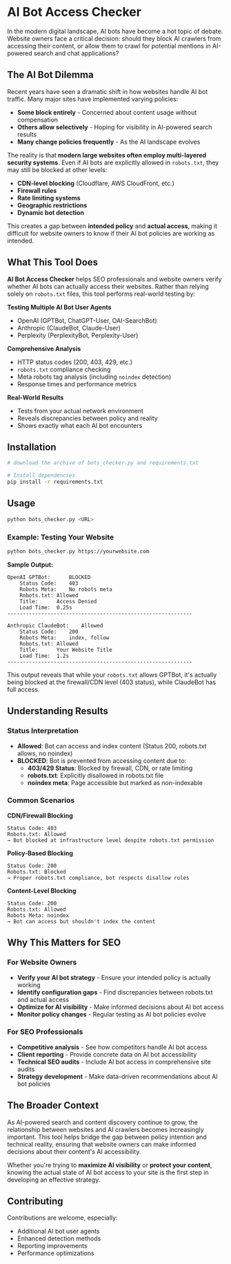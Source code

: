 # AI Bot Access Checker

In the modern digital landscape, AI bots have become a hot topic of debate. Website owners face a critical decision: should they block AI crawlers from accessing their content, or allow them to crawl for potential mentions in AI-powered search and chat applications?

## The AI Bot Dilemma

Recent years have seen a dramatic shift in how websites handle AI bot traffic. Many major sites have implemented varying policies:

- **Some block entirely** - Concerned about content usage without compensation
- **Others allow selectively** - Hoping for visibility in AI-powered search results  
- **Many change policies frequently** - As the AI landscape evolves

The reality is that **modern large websites often employ multi-layered security systems**. Even if AI bots are explicitly allowed in `robots.txt`, they may still be blocked at other levels:

- **CDN-level blocking** (Cloudflare, AWS CloudFront, etc.)
- **Firewall rules** 
- **Rate limiting systems**
- **Geographic restrictions**
- **Dynamic bot detection**

This creates a gap between **intended policy** and **actual access**, making it difficult for website owners to know if their AI bot policies are working as intended.

## What This Tool Does

**AI Bot Access Checker** helps SEO professionals and website owners verify whether AI bots can actually access their websites. Rather than relying solely on `robots.txt` files, this tool performs real-world testing by:

**Testing Multiple AI Bot User Agents**
- OpenAI (GPTBot, ChatGPT-User, OAI-SearchBot)
- Anthropic (ClaudeBot, Claude-User)  
- Perplexity (PerplexityBot, Perplexity-User)

**Comprehensive Analysis**
- HTTP status codes (200, 403, 429, etc.)
- `robots.txt` compliance checking
- Meta robots tag analysis (including `noindex` detection)
- Response times and performance metrics

**Real-World Results**
- Tests from your actual network environment
- Reveals discrepancies between policy and reality
- Shows exactly what each AI bot encounters

## Installation

```bash
# download the archive of bots_checker.py and requirements.txt

# Install dependencies
pip install -r requirements.txt
```

## Usage

```bash
python bots_checker.py <URL>
```

### Example: Testing Your Website

```bash
python bots_checker.py https://yourwebsite.com
```

**Sample Output:**
```
OpenAI GPTBot:		BLOCKED
	Status Code:	403
	Robots Meta:	No robots meta
	Robots.txt:	Allowed
	Title:		Access Denied
	Load Time:	0.25s
------------------------------------------------------------

Anthropic ClaudeBot:	Allowed
	Status Code:	200
	Robots Meta:	index, follow
	Robots.txt:	Allowed
	Title:		Your Website Title
	Load Time:	1.2s
------------------------------------------------------------
```

This output reveals that while your `robots.txt` allows GPTBot, it's actually being blocked at the firewall/CDN level (403 status), while ClaudeBot has full access.

## Understanding Results

### Status Interpretation

- **Allowed**: Bot can access and index content (Status 200, robots.txt allows, no noindex)
- **BLOCKED**: Bot is prevented from accessing content due to:
  - **403/429 Status**: Blocked by firewall, CDN, or rate limiting
  - **robots.txt**: Explicitly disallowed in robots.txt file  
  - **noindex meta**: Page accessible but marked as non-indexable

### Common Scenarios

**CDN/Firewall Blocking**
```
Status Code: 403
Robots.txt: Allowed
→ Bot blocked at infrastructure level despite robots.txt permission
```

**Policy-Based Blocking**
```
Status Code: 200  
Robots.txt: Blocked
→ Proper robots.txt compliance, bot respects disallow rules
```

**Content-Level Blocking**
```
Status Code: 200
Robots.txt: Allowed
Robots Meta: noindex
→ Bot can access but shouldn't index the content
```

## Why This Matters for SEO

### For Website Owners
- **Verify your AI bot strategy** - Ensure your intended policy is actually working
- **Identify configuration gaps** - Find discrepancies between robots.txt and actual access
- **Optimize for AI visibility** - Make informed decisions about AI bot access
- **Monitor policy changes** - Regular testing as AI bot policies evolve

### For SEO Professionals  
- **Competitive analysis** - See how competitors handle AI bot access
- **Client reporting** - Provide concrete data on AI bot accessibility
- **Technical SEO audits** - Include AI bot access in comprehensive site audits
- **Strategy development** - Make data-driven recommendations about AI bot policies

## The Broader Context

As AI-powered search and content discovery continue to grow, the relationship between websites and AI crawlers becomes increasingly important. This tool helps bridge the gap between policy intention and technical reality, ensuring that website owners can make informed decisions about their content's AI accessibility.

Whether you're trying to **maximize AI visibility** or **protect your content**, knowing the actual state of AI bot access to your site is the first step in developing an effective strategy.

## Contributing

Contributions are welcome, especially:
- Additional AI bot user agents
- Enhanced detection methods
- Reporting improvements
- Performance optimizations
